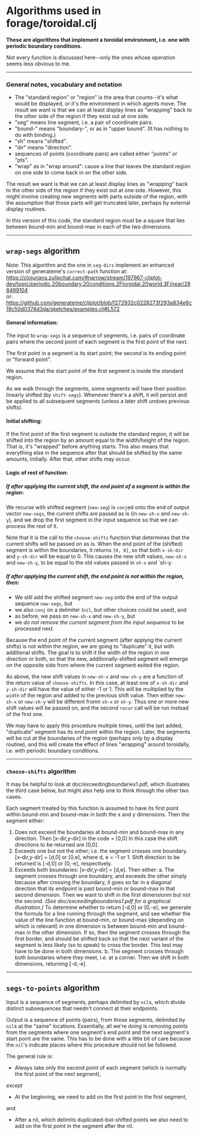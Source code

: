 Algorithms used in forage/toroidal.clj
==

**These are algorithms that implement a toroidal environment, i.e.
one with periodic boundary conditions.**

Not every function is discussed here--only the ones whose operation
seems less obvious to me.


---

### General notes, vocabulary and notation

- The "standard region" or "region" is the area that counts--it's what 
  would be displayed, or it's the environment in which agents move.  The
  result we want is that we can at least display lines as "wrapping" back
  to the other side of the region if they exist out at one side.
- "seg" means line segment, i.e. a pair of coordinate pairs.
- "bound-" means "boundary-", or as in "upper bound". 
  (It has nothing to do with binding.)
- "sh" means "shifted".
- "dir" means "direction".
- sequences of points (coordinate pairs) are called either "points" or "pts".
- "wrap" as in "wrap around": cause a line that leaves the standard region 
  on one side to come back in on the other side.

The result we want is that we can at least display lines as "wrapping"
back to the other side of the region if they exist out at one side.
However, this might involve creating new segments with parts outside of
the region, with the assumption that those parts will get truncated
later, perhaps by external display routines.

In this version of this code, the standard region must be a square that
lies between bound-min and bound-max in each of the two dimensions.

--- 

## `wrap-segs` algorithm

Note: This algorithm and the one in `seg-dirs` implement an enhanced
version of generateme's `correct-path` function
at:<br/>
https://clojurians.zulipchat.com/#narrow/stream/197967-cljplot-dev/topic/periodic.20boundary.20conditions.2Ftoroidal.20world.3F/near/288499104<br/>
or:<br/>
https://github.com/generateme/cljplot/blob/f272932c0228273f293a834e6c19c50d0374d3da/sketches/examples.clj#L572


#### General information:

The input to `wrap-segs` is a sequence of segments, i.e. pairs of
coordinate pairs where the second point of each segment is the first
point of the next.

The first point in a segment is its start point; the second is its
ending point or "forward point".

We assume that the start point of the first segment is inside the
standard region.

As we walk through the segments, some segments will have their position
linearly shifted (by `shift-segs`).  Whenever there's a shift, it will
persist and be applied to all subsequent segments (unless a later shift
undoes previous shifts).

#### Initial shifting:

If the first point of the first segment is outside the standard region,
it will be shifted into the region by an amount equal to the width/height
of the region.  That is, it's "wrapped" before anything starts.  This
also means that everything else in the sequence after that should be shifted
by the same amounts, initially.  After that, other shifts may occur.


#### Logic of rest of function:

##### If after applying the current shift, the end point of a segment *is* within the region:

We recurse with shifted segment (`new-seg`) is `conj`ed onto the end of
output vector `new-segs`, the current shifts are passed as is (in
`new-sh-x` and `new-sh-y`), and we drop the first segment in the input
sequence so that we can process the rest of it.

Note that it is the call to the `choose-shifts` function that determines
that the current shifts will be passed on as is.  When the end point of
the (shifted) segment is within the boundaries, it returns `[0, 0]`, so
that both `x-sh-dir` and `y-sh-dir` will be equal to 0.  This causes the
new shift values, `new-sh-x` and `new-sh-y`, to be equal to the old
values passed in `sh-x` and `sh-y.


##### If after applying the current shift, the end point is *not* within the region, then:

* We still add the shifted segment `new-seg` onto the end of the
  output sequence `new-segs`, but
* we also `conj` on a delimiter (`nil`, but other choices could be used), and
* as before, we pass on `new-sh-x` and `new-sh-y`, but
* we *do not remove the current segment from the input sequence*
  to be processed next.

Because the end point of the current segment (after applyng the current
shifts) is not within the region, we are going to "duplicate" it, but
with additional shifts.  The goal is to shift it the width of the region
in one direction or both, so that the new, additionally-shifted segment
will emerge on the opposite side from where the current segment exited
the region.

As above, the new shift values in `new-sh-x` and `new-sh-y` are a
function of the return value of `choose-shifts`.  In this case, at
least one of `x-sh-dir` and `y-sh-dir` will have the value of either
-1 or 1.  This will be multiplied by the `width` of the region and
added to the previous shift value.  Then either `new-sh-x` or `new-sh-y`
will be different fromn `sh-x` or `sh-y`.  Thus one or more new shift
values will be passed on, and the second `recur` call will be run
instead of the first one.

We may have to apply this procedure multiple times, until the last
added, "duplicate" segment has its end point within the region.  Later,
the segments will be cut at the boundaries of the region (perhaps only
by a display routine), and this will create the effect of lines
"wrapping" around toroidally, i.e. with periodic boundary conditions.

---

### `choose-shifts` algorithm

It may be helpful to look at doc/exceedingboundaries1.pdf, which
illustrates the third case below, but might also help one to think
through the other two cases.

Each segment treated by this function is assumed to have its
first point within bound-min and bound-max in both the x and y
dimensions.  Then the segment either:
  1. Does not exceed the boundaries at bound-min and bound-max
     in any direction.  Then [x-dir,y-dir] in the code = [0,0]
     In this case the shift directions to be returned are [0,0].
  2. Exceeds one but not the other; i.e. the segment crosses one
     boundary. [x-dir,y-dir] = [d,0] or [0,e], where d, e = -1 or 1.
     Shift direction to be returned is [-d,0] or [0,-e], respectively.
  3. Exceeds both boundaries: [x-dir,y-dir] = [d,e].
     Then either:
     a. The segment crosses through one boundary, and exceeds the other
        simply because after crossing the boundary, it goes so far
        in a diagonal direction that its endpoint is past bound-min
        or bound-max in that second dimension.  Then we want to shift
        in the first dimensionm but not the second.
        *(See doc/exceedingboundaries1.pdf for a graphical illustration.)*
        To determine whether to return [-d,0] or [0,-e], we generate
        the formula for a line running through the segment, and see
        whether the value of the line function at bound-min, or bound-max
        (depending on which is relevant) in one dimension is between
        bound-min and bound-max in the other dimension.  If so, then
        the segment crosses through the first border, and should be
        shifted back so that the next variant of the segment is less
        likely (so to speak) to cross the border.  This test may have
        to be done in both dimensions.
     b. The segment crosses through both boundaries where they meet,
        i.e. at a corner.  Then we shift in both dimensions, returning
        [-d,-e].

---

## `segs-to-points` algorithm

Input is a sequence of segments, perhaps delimited by `nil`s, which
divide distinct subsequences that needn't connect at their endpoints.

Output is a sequence of points (pairs), from those segments, delimited
by `nil`s at the "same" locations.  Essentially, all we're doing is
removing points from the segments where one segment's end point and the
next segment's start point are the same.  This has to be done with a little
bit of care because the `nil`'s indicate places where this procedure
should not be followed.

The general rule is:

* Always take only the second point of each segment (which is normally the
first point of the next segment),

*except*

* At the beginning, we need to add on the first point in the first segment,

and

* After a nil, which delimits duplicated-but-shifted points
we also need to add on the first point in the segment after the nil.
